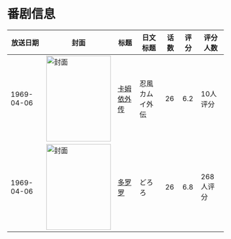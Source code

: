 # 番剧信息

|放送日期|封面|标题|日文标题|话数|评分|评分人数|
|---|---|---|---|---|---|---|
|1969-04-06|<img src="https://lain.bgm.tv/pic/cover/c/1d/04/103132_NcoOt.jpg" alt="封面" style="width:150px;height:200px;object-fit:cover;">|[卡姆依外传](https://bangumi.tv/subject/103132)|忍風カムイ外伝|26|6.2|10人评分|
|1969-04-06|<img src="https://lain.bgm.tv/pic/cover/c/d1/94/107454_0HR9m.jpg" alt="封面" style="width:150px;height:200px;object-fit:cover;">|[多罗罗](https://bangumi.tv/subject/107454)|どろろ|26|6.8|268人评分|
